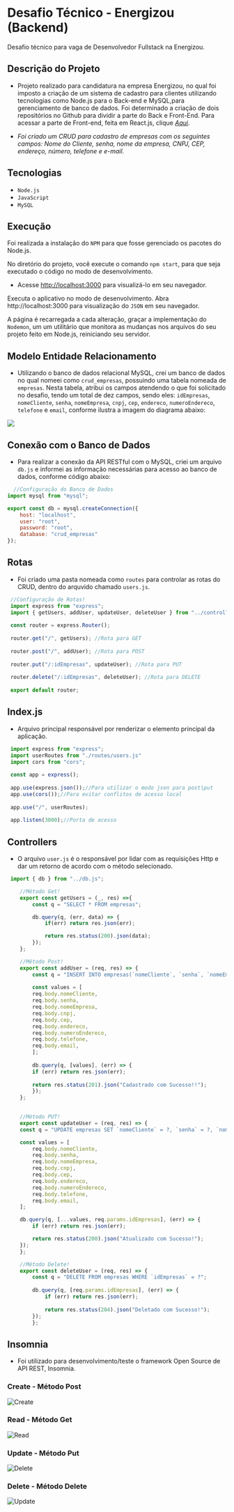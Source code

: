 # Desafio Técnico - Energizou (Backend)
Desafio técnico para vaga de Desenvolvedor Fullstack na Energizou.

## Descrição do Projeto

- Projeto realizado para candidatura na empresa Energizou, no qual foi imposto a criação de um sistema de cadastro para clientes utilizando tecnologias como Node.js para o Back-end e MySQL,para gerenciamento de banco de dados. Foi determinado a criação de dois repositórios no Github para dividir a parte do Back e Front-End. Para acessar a parte de Front-end, feita em React.js, clique [*Aqui*](https://github.com/FMTSL/Desafio-Tecnico-Energizou-Frontend).

- *Foi criado um CRUD para cadastro de empresas com os seguintes campos: Nome do Cliente, senha, nome da empresa, CNPJ, CEP, endereço, número, telefone e e-mail.*

## Tecnologias

- `Node.js`
- `JavaScript`
- `MySQL`

## Execução

Foi realizada a instalação do `NPM` para que fosse gerenciado os pacotes do Node.js. 

No diretório do projeto, você execute o comando `npm start`, para que seja executado o código no modo de desenvolvimento.
- Acesse [http://localhost:3000](http://localhost:3000) para visualizá-lo em seu navegador.

Executa o aplicativo no modo de desenvolvimento.
Abra http://localhost:3000 para visualização do `JSON` em seu navegador.

A página é recarregada a cada alteração, graçar a implementação do `Nodemon`, um um utilitário que monitora as mudanças nos arquivos do seu projeto feito em Node.js, reiniciando seu servidor. 

## Modelo Entidade Relacionamento

- Utilizando o banco de dados relacional MySQL, crei um banco de dados no qual nomeei como `crud_empresas`, possuindo uma tabela nomeada de `empresas`. Nesta tabela, atribui os campos atendendo o que foi solicitado no desafio, tendo um total de dez campos, sendo eles: `idEmpresas`, `nomeCliente`, `senha`, `nomeEmpresa`, `cnpj`, `cep`, `endereco`, `numeroEndereco`, `telefone` e `email`, conforme ilustra a imagem do diagrama abaixo:

 <img src="https://user-images.githubusercontent.com/88333095/280485441-bab5266e-cbc7-4f43-b155-231908fe9f70.png"/>

 ## Conexão com o Banco de Dados

 - Para realizar a conexão da API RESTful com o MySQL, criei um arquivo `db.js` e informei as informação necessárias para acesso ao banco de dados, conforme código abaixo:
 
```javascript
  //Configuração do Banco de Dados
import mysql from "mysql";

export const db = mysql.createConnection({
    host: "localhost",
    user: "root",
    password: "root",
    database: "crud_empresas"
});
```
## Rotas

- Foi criado uma pasta nomeada como `routes` para controlar as rotas do CRUD, dentro do arquvido chamado `users.js`.

```javascript
 //Configuração de Rotas!
 import express from "express";
 import { getUsers, addUser, updateUser, deleteUser } from "../controllers/user.js";
 
 const router = express.Router();
 
 router.get("/", getUsers); //Rota para GET
 
 router.post("/", addUser); //Rota para POST
 
 router.put("/:idEmpresas", updateUser); //Rota para PUT
 
 router.delete("/:idEmpresas", deleteUser); //Rota para DELETE
 
 export default router; 
```

## Index.js

- Arquivo principal responsável por renderizar o elemento principal da aplicação.

```javascript
 import express from "express";
 import userRoutes from "./routes/users.js"
 import cors from "cors";
 
 const app = express();
 
 app.use(express.json());//Para utilizar o modo json para post|put
 app.use(cors());//Para evitar conflitos de acesso local
 
 app.use("/", userRoutes);
 
 app.listen(3000);//Porta de acesso
```

## Controllers

- O arquivo `user.js` é o responsável por lidar com as requisições Http e dar um retorno de acordo com o método selecionado.

```javascript
 import { db } from "../db.js";

    //Método Get!
    export const getUsers = (_, res) =>{
        const q = "SELECT * FROM empresas";

        db.query(q, (err, data) => {
            if(err) return res.json(err);

            return res.status(200).json(data);
        });
    };

    //Método Post!
    export const addUser = (req, res) => {
        const q = "INSERT INTO empresas(`nomeCliente`, `senha`, `nomeEmpresa`, `cnpj`, `cep`, `endereco`, `numeroEndereco`, `telefone`, `email` ) VALUES(?)";
    
        const values = [
        req.body.nomeCliente,
        req.body.senha,
        req.body.nomeEmpresa,
        req.body.cnpj,
        req.body.cep,
        req.body.endereco,
        req.body.numeroEndereco,
        req.body.telefone,
        req.body.email,
        ];
    
        db.query(q, [values], (err) => {
        if (err) return res.json(err);
    
        return res.status(201).json("Cadastrado com Sucesso!!");
        });
    };
  

    //Método PUT!
    export const updateUser = (req, res) => {
    const q = "UPDATE empresas SET `nomeCliente` = ?, `senha` = ?, `nomeEmpresa` = ?, `cnpj` = ?, `cep` = ?, `endereco` = ?, `numeroEndereco` = ?, `telefone` = ?, `email` = ? WHERE `idEmpresas` = ?";

    const values = [
        req.body.nomeCliente,
        req.body.senha,
        req.body.nomeEmpresa,
        req.body.cnpj,
        req.body.cep,
        req.body.endereco,
        req.body.numeroEndereco,
        req.body.telefone,
        req.body.email,
    ];

    db.query(q, [...values, req.params.idEmpresas], (err) => {
        if (err) return res.json(err);

        return res.status(200).json("Atualizado com Sucesso!");
    });
    };

    //Método Delete!
    export const deleteUser = (req, res) => {
        const q = "DELETE FROM empresas WHERE `idEmpresas` = ?";
        
        db.query(q, [req.params.idEmpresas], (err) => {
            if (err) return res.json(err);
        
            return res.status(204).json("Deletado com Sucesso!");
        });
        };
```

## Insomnia

- Foi utilizado para desenvolvimento/teste o framework Open Source de API REST, Insomnia.

### Create - Método Post

![Create](https://github.com/FMTSL/Desafio-Tecnico-Energizou-Backend/assets/88333095/7438313c-c528-40d5-af08-3cad7b570396)

### Read - Método Get

![Read](https://github.com/FMTSL/Desafio-Tecnico-Energizou-Backend/assets/88333095/25912495-4590-4ee3-970a-52d71ef90fd6)

### Update - Método Put

![Delete](https://github.com/FMTSL/Desafio-Tecnico-Energizou-Backend/assets/88333095/1ec3e4f0-af3d-495c-a66b-617a25e62507)

### Delete - Método Delete

![Update](https://github.com/FMTSL/Desafio-Tecnico-Energizou-Backend/assets/88333095/06150664-f8e2-4870-8fa9-a0dd5fb5a037)

